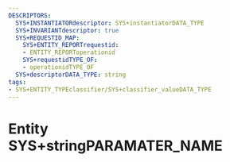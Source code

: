 ```yaml
---
DESCRIPTORS:
  SYS+INSTANTIATORdescriptor: SYS+instantiatorDATA_TYPE
  SYS+INVARIANTdescriptor: true
  SYS+REQUESTID_MAP:
    SYS+ENTITY_REPORTrequestid:
    - ENTITY_REPORToperationid
    SYS+requestidTYPE_OF:
    - operationidTYPE_OF
  SYS+descriptorDATA_TYPE: string
tags:
- SYS+ENTITY_TYPEclassifier/SYS+classifier_valueDATA_TYPE
---
```

# Entity SYS+stringPARAMATER_NAME

